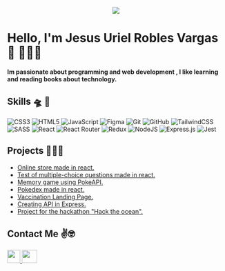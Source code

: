 <p align="center">
  <img src="https://i.imgur.com/yGL5HBv.png" />
</p>

# Hello, I'm Jesus Uriel Robles Vargas👋 👨🏽‍💻
**Im passionate about programming and web development , I like learning and reading books about technology.**

## Skills 🛸 🚀
![CSS3](https://img.shields.io/badge/css3-%231572B6.svg?style=for-the-badge&logo=css3&logoColor=white)
![HTML5](https://img.shields.io/badge/html5-%23E34F26.svg?style=for-the-badge&logo=html5&logoColor=white)
![JavaScript](https://img.shields.io/badge/javascript-%23323330.svg?style=for-the-badge&logo=javascript&logoColor=%23F7DF1E)
![Figma](https://img.shields.io/badge/figma-%23F24E1E.svg?style=for-the-badge&logo=figma&logoColor=white)
![Git](https://img.shields.io/badge/git-%23F05033.svg?style=for-the-badge&logo=git&logoColor=white)
![GitHub](https://img.shields.io/badge/github-%23121011.svg?style=for-the-badge&logo=github&logoColor=white)
![TailwindCSS](https://img.shields.io/badge/tailwindcss-%2338B2AC.svg?style=for-the-badge&logo=tailwind-css&logoColor=white)
![SASS](https://img.shields.io/badge/SASS-hotpink.svg?style=for-the-badge&logo=SASS&logoColor=white)
![React](https://img.shields.io/badge/react-%2320232a.svg?style=for-the-badge&logo=react&logoColor=%2361DAFB)
![React Router](https://img.shields.io/badge/React_Router-CA4245?style=for-the-badge&logo=react-router&logoColor=white)
![Redux](https://img.shields.io/badge/redux-%23593d88.svg?style=for-the-badge&logo=redux&logoColor=white)
![NodeJS](https://img.shields.io/badge/node.js-6DA55F?style=for-the-badge&logo=node.js&logoColor=white)
![Express.js](https://img.shields.io/badge/express.js-%23404d59.svg?style=for-the-badge&logo=express&logoColor=%2361DAFB)
![Jest](https://img.shields.io/badge/-jest-%23C21325?style=for-the-badge&logo=jest&logoColor=white)

## Projects 👻🤖💼

- [Online store made in react.](https://github.com/roblesvargas97/ReduxPizza)
- [Test of multiple-choice questions made in react.](https://github.com/roblesvargas97/driving-project)
- [Memory game using PokeAPI.](https://github.com/roblesvargas97/memory-game-pokemon)
- [Pokedex made in react.](https://github.com/roblesvargas97/practicasJS)
- [Vaccination Landing Page.](https://github.com/roblesvargas97/PracticasCSS)
- [Creating API in Express.](https://github.com/roblesvargas97/code-challenge) 
- [Project for the hackathon "Hack the ocean".](https://github.com/SaulDelCarmenH/Action-for-the-ocean) 

## Contact Me ✌🤓
 
<p align="left">
  <a href="https://www.instagram.com/jesusurielrobles/">
    <img width="30" height="30" src="https://i.imgur.com/DPtpnxC.png">
  </a>
  <a href="https://twitter.com/roblesvargas97">
    <img width="35" height="30" src="https://i.imgur.com/CXBQXLc.png">
  </a>
</p>

